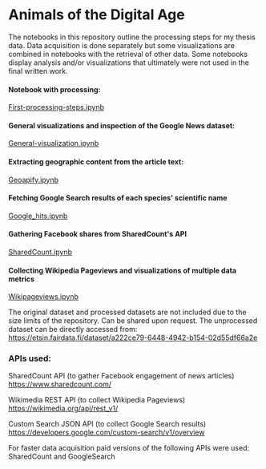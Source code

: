 # Animals of the Digital Age 

The notebooks in this repository outline the processing steps for my thesis data. Data acquisition is done separately but some visualizations are combined in notebooks with the retrieval of other data. Some notebooks display analysis and/or visualizations that ultimately were not used in the final written work.

#### Notebook with processing:  
[First-processing-steps.ipynb](https://github.com/redalisa/thesis/tree/main) 
  
#### General visualizations and inspection of the Google News dataset:  
[General-visualization.ipynb  ](https://github.com/redalisa/thesis/blob/main/General_Visualizations.ipynb)

#### Extracting geographic content from the article text:  
[Geoapify.ipynb](https://github.com/redalisa/thesis/blob/main/Geoapify.ipynb)  

#### Fetching Google Search results of each species' scientific name  
[Google_hits.ipynb](https://github.com/redalisa/thesis/blob/main/Google_hits.ipynb)  

#### Gathering Facebook shares from SharedCount's API  
[SharedCount.ipynb](https://github.com/redalisa/thesis/blob/main/SharedCount.ipynb)  

#### Collecting Wikipedia Pageviews and visualizations of multiple data metrics  
[Wikipageviews.ipynb](https://github.com/redalisa/thesis/blob/main/Wikipageviews.ipynb)    
  

      
  
The original dataset and processed datasets are not included due to the size limits of the repository. Can be shared upon request. The unprocessed dataset can be directly accessed from: https://etsin.fairdata.fi/dataset/a222ce79-6448-4942-b154-02d55df66a2e  


### APIs used:

SharedCount API (to gather Facebook engagement of news articles) https://www.sharedcount.com/

Wikimedia REST API (to collect Wikipedia Pageviews) https://wikimedia.org/api/rest_v1/

Custom Search JSON API (to collect Google Search results) https://developers.google.com/custom-search/v1/overview


For faster data acquisition paid versions of the following APIs were used: SharedCount and GoogleSearch 
